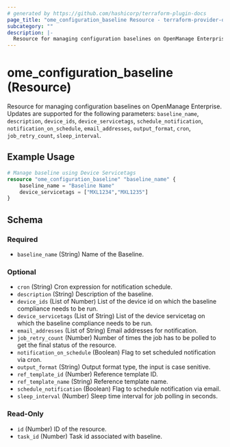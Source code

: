 ```yaml
---
# generated by https://github.com/hashicorp/terraform-plugin-docs
page_title: "ome_configuration_baseline Resource - terraform-provider-ome"
subcategory: ""
description: |-
  Resource for managing configuration baselines on OpenManage Enterprise. Updates are supported for the following parameters: baseline_name, description, device_ids, device_servicetags, schedule_notification, notification_on_schedule, email_addresses, output_format, cron, job_retry_count, sleep_interval.
---
```


# ome_configuration_baseline (Resource)

Resource for managing configuration baselines on OpenManage Enterprise. Updates are supported for the following parameters: `baseline_name`, `description`, `device_ids`, `device_servicetags`, `schedule_notification`, `notification_on_schedule`, `email_addresses`, `output_format`, `cron`, `job_retry_count`, `sleep_interval`.

## Example Usage

```terraform
# Manage baseline using Device Servicetags
resource "ome_configuration_baseline" "baseline_name" {
	baseline_name = "Baseline Name"
	device_servicetags = ["MXL1234","MXL1235"]
}
```

<!-- schema generated by tfplugindocs -->
## Schema

### Required

- `baseline_name` (String) Name of the Baseline.

### Optional

- `cron` (String) Cron expression for notification schedule.
- `description` (String) Description of the baseline.
- `device_ids` (List of Number) List of the device id on which the baseline compliance needs to be run.
- `device_servicetags` (List of String) List of the device servicetag on which the baseline compliance needs to be run.
- `email_addresses` (List of String) Email addresses for notification.
- `job_retry_count` (Number) Number of times the job has to be polled to get the final status of the resource.
- `notification_on_schedule` (Boolean) Flag to set scheduled notification via cron.
- `output_format` (String) Output format type, the input is case senitive.
- `ref_template_id` (Number) Reference template ID.
- `ref_template_name` (String) Reference template name.
- `schedule_notification` (Boolean) Flag to schedule notification via email.
- `sleep_interval` (Number) Sleep time interval for job polling in seconds.

### Read-Only

- `id` (Number) ID of the resource.
- `task_id` (Number) Task id associated with baseline.


